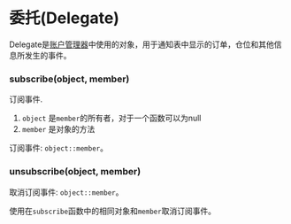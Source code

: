 # 委托(Delegate)

Delegate是[账户管理器](Account-Manager.md)中使用的对象，用于通知表中显示的订单，仓位和其他信息所发生的事件。

### subscribe(object, member)
订阅事件.
1. `object` 是`member`的所有者，对于一个函数可以为null
2. `member` 是对象的方法

订阅事件: `object::member`。

### unsubscribe(object, member)

取消订阅事件: `object::member`。

使用在`subscribe`函数中的相同对象和`member`取消订阅事件。
